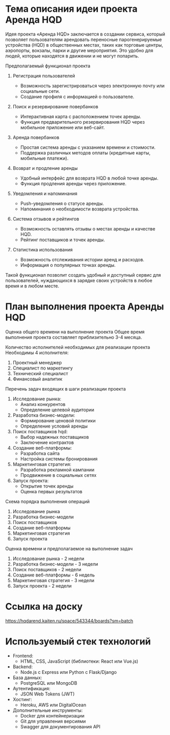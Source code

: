 # Тема описания идеи проекта Аренда HQD



Идея проекта «Аренда HQD» заключается в создании сервиса, который позволяет пользователям арендовать переносные парогенерируемые устройства (HQD) в общественных местах, таких как торговые центры, аэропорты, вокзалы, парки и другие мероприятия. Это удобно для людей, которые находятся в движении и не могут попарить.

Предполагаемый функционал проекта

1. Регистрация пользователей
   - Возможность зарегистрироваться через электронную почту или социальные сети.
   - Создание профиля с информацией о пользователе.

2. Поиск и резервирование повербанков
   - Интерактивная карта с расположением точек аренды.
   - Функция предварительного резервирования HQD через мобильное приложение или веб-сайт.

3. Аренда повербанков
   - Простая система аренды с указанием времени и стоимости.
   - Поддержка различных методов оплаты (кредитные карты, мобильные платежи).

4. Возврат и продление аренды
   - Удобный интерфейс для возврата HQD в любой точке аренды.
   - Функция продления аренды через приложение.

5. Уведомления и напоминания
   - Push-уведомления о статусе аренды.
   - Напоминания о необходимости возврата устройства.

6. Система отзывов и рейтингов
   - Возможность оставлять отзывы о местах аренды и качестве HQD.
   - Рейтинг поставщиков и точек аренды.

7. Статистика использования
   - Возможность отслеживания истории аренд и расходов.
   - Информация о популярных точках аренды.

Такой функционал позволит создать удобный и доступный сервис для пользователей, нуждающихся в зарядке своих устройств в любое время и в любом месте.

# План выполнения проекта Аренды HQD

Оценка общего времени на выполнение проекта
Общее время выполнения проекта составляет приблизительно 3-4 месяца.

Количество исполнителей необходимых для реализации проекта
Необходимы 4 исполнителя:
1. Проектный менеджер
2. Специалист по маркетингу
3. Технический специалист
4. Финансовый аналитик

Перечень задач входящих в шаги реализации проекта
1. Исследование рынка:
   - Анализ конкурентов
   - Определение целевой аудитории
2. Разработка бизнес-модели:
   - Формирование ценовой политики
   - Определение условий аренды
3. Поиск поставщиков hqd:
   - Выбор надежных поставщиков
   - Заключение контрактов
4. Создание веб-платформы:
   - Разработка сайта
   - Настройка системы бронирования
5. Маркетинговая стратегия:
   - Разработка рекламной кампании
   - Продвижение в социальных сетях
6. Запуск проекта:
   - Открытие точек аренды
   - Оценка первых результатов

Схема порядка выполнения операций
1. Исследование рынка
2. Разработка бизнес-модели
3. Поиск поставщиков
4. Создание веб-платформы
5. Маркетинговая стратегия
6. Запуск проекта

Оценка времени и предполагаемое на выполнение задач
1. Исследование рынка - 2 недели
2. Разработка бизнес-модели - 3 недели
3. Поиск поставщиков - 2 недели
4. Создание веб-платформы - 6 недель
5. Маркетинговая стратегия - 3 недели
6. Запуск проекта - 2 недели

# Ссылка на доску
https://hqdarend.kaiten.ru/space/543344/boards?sm=batch

# Используемый стек технологий
   - Frontend:
     - HTML, CSS, JavaScript (библиотеки: React или Vue.js)
   - Backend:
     - Node.js с Express или Python с Flask/Django
   - База данных:
     - PostgreSQL или MongoDB
   - Аутентификация:
     - JSON Web Tokens (JWT)
   - Хостинг:
     - Heroku, AWS или DigitalOcean
   - Дополнительные инструменты:
     - Docker для контейнеризации
     - Git для управления версиями
     - Swagger для документирования API

